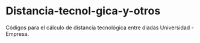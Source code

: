 # Distancia-tecnol-gica-y-otros
Códigos para el cálculo de distancia tecnológica entre diadas Universidad - Empresa. 
